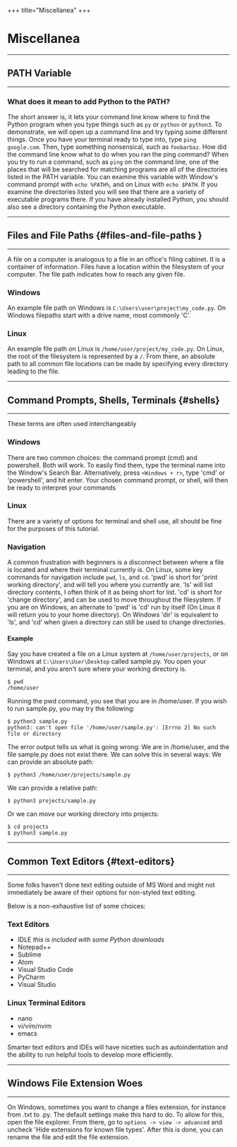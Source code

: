 +++
title="Miscellanea"
+++

# Miscellanea

---
## PATH Variable
---
### What does it mean to add Python to the PATH?
The short answer is, it lets your command line know where to find the Python program when you type things such as `py` or `python` or `python3`.
To demonstrate, we will open up a command line and try typing some different things.
Once you have your terminal ready to type into, type `ping google.com`. 
Then, type something nonsensical, such as `foobarbaz`. 
How did the command line know what to do when you ran the ping command? 
When you try to run a command, such as `ping` on the command line, one of the places that will be searched for matching programs are all of the directories listed in the PATH variable. 
You can examine this variable with Window's command prompt with `echo %PATH%`, and on Linux with `echo $PATH`. 
If you examine the directories listed you will see that there are a variety of executable programs there.
If you have already installed Python, you should also see a directory containing the Python executable.

---
## Files and File Paths {#files-and-file-paths }
---
A file on a computer is analogous to a file in an office's filing cabinet.
It is a container of information.
Files have a location within the filesystem of your computer.
The file path indicates how to reach any given file.
### Windows
An example file path on Windows is `C:\Users\user\project\my_code.py`.
On Windows filepaths start with a drive name, most commonly 'C'.
### Linux
An example file path on Linux is `/home/user/project/my_code.py`.
On Linux, the root of the filesystem is represented by a `/`.
From there, an absolute path to all common file locations can be made by specifying every directory leading to the file.

---
## Command Prompts, Shells, Terminals {#shells}
---
These terms are often used interchangeably
### Windows
There are two common choices: the command prompt (cmd) and powershell. Both will work. 
To easily find them, type the terminal name into the Window's Search Bar. 
Alternatively, press `<Windows + r>`, type 'cmd' or 'powershell', and hit enter. 
Your chosen command prompt, or shell, will then be ready to interpret your commands
### Linux
There are a variety of options for terminal and shell use, all should be fine for the purposes of this tutorial.
### Navigation
A common frustration with beginners is a disconnect between where a file is located and where their terminal currently is.
On Linux, some key commands for navigation include `pwd`, `ls`, and `cd`.
'pwd' is short for 'print working directory', and will tell you where you currently are.
'ls' will list directory contents, I often think of it as being short for list.
'cd' is short for 'change directory', and can be used to move throughout the filesystem.
If you are on Windows, an alternate to 'pwd' is 'cd' run by itself (On Linux it will return you to your home directory).
On Windows 'dir' is equivalent to 'ls', and 'cd' when given a directory can still be used to change directories.
#### Example
Say you have created a file on a Linux system at `/home/user/projects`, or on Windows at `C:\Users\User\Desktop` called sample.py.
You open your terminal, and you aren't sure where your working directory is.
```
$ pwd
/home/user
```
Running the pwd command, you see that you are in /home/user.
If you wish to run sample.py, you may try the following:
```
$ python3 sample.py
python3: can't open file '/home/user/sample.py': [Errno 2] No such file or directory
```
The error output tells us what is going wrong: We are in /home/user, and the file sample.py does not exist there.
We can solve this in several ways:
We can provide an absolute path:
```
$ python3 /home/user/projects/sample.py
```
We can provide a relative path:
```
$ python3 projects/sample.py
```
Or we can move our working directory into projects:
```
$ cd projects
$ python3 sample.py
```

---
## Common Text Editors {#text-editors}
---
Some folks haven't done text editing outside of MS Word and might not immediately be aware of their options for non-styled text editing.

Below is a non-exhaustive list of some choices:

### Text Editors
- IDLE *this is included with some Python downloads*
- Notepad++
- Sublime
- Atom
- Visual Studio Code
- PyCharm
- Visual Studio

### Linux Terminal Editors
- nano
- vi/vim/nvim
- emacs

Smarter text editors and IDEs will have niceties such as autoindentation and the ability to run helpful tools to develop more efficiently.

---
## Windows File Extension Woes
---
On Windows, sometimes you want to change a files extension, for instance from .txt to .py.
The default settings make this hard to do.
To allow for this, open the file explorer. From there, go to `options -> view -> advanced` and uncheck 'Hide extensions for known file types'.
After this is done, you can rename the file and edit the file extension.
